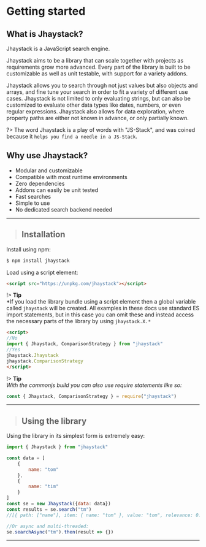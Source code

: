 # Getting started

## What is Jhaystack?
Jhaystack is a JavaScript search engine.

Jhaystack aims to be a library that can scale together with projects as requirements grow more advanced. Every part of the library is built to be customizable as well as unit testable, with support for a variety addons. 

Jhaystack allows you to search through not just values but also objects and arrays, and fine tune your search in order to fit a variety of different use cases. Jhaystack is not limited to only evaluating strings, but can also be customized to evaluate other data types like dates, numbers, or even regular expressions. Jhaystack also allows for data exploration, where property paths are either not known in advance, or only partially known.

?> The word Jhaystack is a play of words with "JS-Stack", and was coined because it `helps you find a needle in a JS-Stack`.

## Why use Jhaystack?
- Modular and customizable
- Compatible with most runtime environments
- Zero dependencies
- Addons can easily be unit tested
- Fast searches
- Simple to use
- No dedicated search backend needed
  
---

> ## Installation

Install using npm:

```bash
$ npm install jhaystack
```

Load using a script element:
```html
<script src="https://unpkg.com/jhaystack"></script>
```

!> **Tip**  
*If you load the library bundle using a script element then a global variable called `jhaystack` will be created. All examples in these docs use standard ES import statements, but in this case you can omit these and instead access the necessary parts of the library by using `jhaystack.X.*`

```html
<script>
//No
import { Jhaystack, ComparisonStrategy } from "jhaystack"
//Yes
jhaystack.Jhaystack
jhaystack.ComparisonStrategy
</script>
```

!> **Tip**  
*With the commonjs build you can also use require statements like so:*
```javascript
const { Jhaystack, ComparisonStrategy } = require("jhaystack")
```

---

> ## Using the library

Using the library in its simplest form is extremely easy:

```javascript
import { Jhaystack } from "jhaystack"

const data = [
    {
        name: "tom"
    },
    {
        name: "tim"
    }
]
const se = new Jhaystack({data: data})
const results = se.search("tm")
//[{ path: ["name"], item: { name: "tom" }, value: "tom", relevance: 0.49999999, score: 0.49999999}, { path: ["name"], item: { name: "tim" }, value: "tim", relevance: 0.49999999, score: 0.49999999 }]

//Or async and multi-threaded:
se.searchAsync("tm").then(result => {})
```

---
